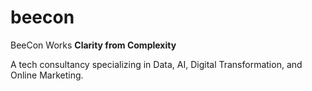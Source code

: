 # beecon
BeeCon Works
**Clarity from Complexity**

A tech consultancy specializing in Data, AI, Digital Transformation, and Online Marketing.
